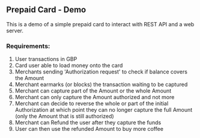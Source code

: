 ## Prepaid Card - Demo

This is a demo of a simple prepaid card to interact with REST API and a web server.

### Requirements:

1. User transactions in GBP
2. Card user able to load money onto the card
3. Merchants sending 'Authorization request' to check if balance covers the Amount
4. Merchant earmarks (or blocks) the transaction waiting to be captured
5. Merchant can capture part of the Amount or the whole Amount
6. Merchant can only capture the Amount authorized and not more
7. Merchant can decide to reverse the whole or part of the initial Authorization at which point they
can no longer capture the full Amount (only the Amount that is still authorized)
8. Merchant can Refund ​the user after they capture the funds
9. User can then use the refunded Amount to buy more coffee

